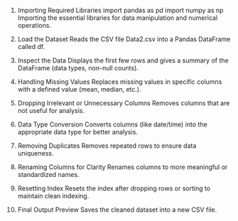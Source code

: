 1. Importing Required Libraries
import pandas as pd
import numpy as np
   Importing the essential libraries for data manipulation and numerical operations.

2. Load the Dataset
    Reads the CSV file Data2.csv into a Pandas DataFrame called df.

3. Inspect the Data
    Displays the first few rows and gives a summary of the DataFrame (data types, non-null counts).

4. Handling Missing Values
    Replaces missing values in specific columns with a defined value (mean, median, etc.).

5. Dropping Irrelevant or Unnecessary Columns
    Removes columns that are not useful for analysis.

6. Data Type Conversion
    Converts columns (like date/time) into the appropriate data type for better analysis.

7. Removing Duplicates
    Removes repeated rows to ensure data uniqueness.

8. Renaming Columns for Clarity
    Renames columns to more meaningful or standardized names.

9. Resetting Index
    Resets the index after dropping rows or sorting to maintain clean indexing.

10. Final Output Preview
    Saves the cleaned dataset into a new CSV file.
